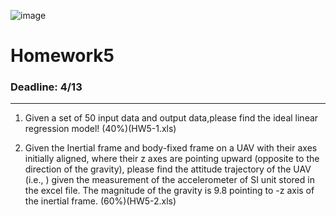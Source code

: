 ![image](https://github.com/Robotics-Aerial-Robots/Homework/blob/master/LOGO%20中英文橫.png)

# Homework5

### Deadline: 4/13
---
1. Given a set of 50 input data and output data,please find the ideal linear regression model! (40%)(HW5-1.xls)



2. Given the Inertial frame and body-fixed frame on a UAV with their axes initially aligned, where their z axes are pointing upward (opposite to the direction of the gravity), please find the attitude trajectory of the UAV (i.e., ) given the measurement of the accelerometer of SI unit stored in the excel file. The magnitude of the gravity is 9.8  pointing to -z axis of the inertial frame. (60%)(HW5-2.xls)
